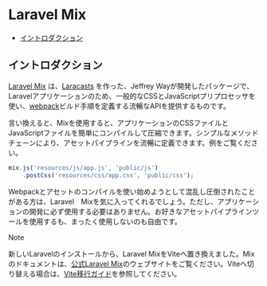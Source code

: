 # Laravel Mix

- [イントロダクション](#introduction)

<a name="introduction"></a>
## イントロダクション

[Laravel Mix](https://github.com/laravel-mix/laravel-mix) は、[Laracasts](https://laracasts.com) を作った、Jeffrey Wayが開発したパッケージで、Laravelアプリケーションのため、一般的なCSSとJavaScriptプリプロセッサを使い、[webpack](https://webpack.js.org)ビルド手順を定義する流暢なAPIを提供するものです。

言い換えると、Mixを使用すると、アプリケーションのCSSファイルとJavaScriptファイルを簡単にコンパイルして圧縮できます。シンプルなメソッドチェーンにより、アセットパイプラインを流暢に定義できます。例をご覧ください。

```js
mix.js('resources/js/app.js', 'public/js')
    .postCss('resources/css/app.css', 'public/css');
```

Webpackとアセットのコンパイルを使い始めようとして混乱し圧倒されたことがある方は、Laravel　Mixを気に入ってくれるでしょう。ただし、アプリケーションの開発に必ず使用する必要はありません。お好きなアセットパイプラインツールを使用するも、まったく使用しないのも自由です。

> [!NOTE]
> 新しいLaravelのインストールから、Laravel MixをViteへ置き換えました。Mixのドキュメントは、[公式Laravel Mix](https://laravel-mix.com/)のウェブサイトをご覧ください。Viteへ切り替える場合は、[Vite移行ガイド](https://github.com/laravel/vite-plugin/blob/main/UPGRADE.md#migrating-from-laravel-mix-to-vite)を参照してください。
